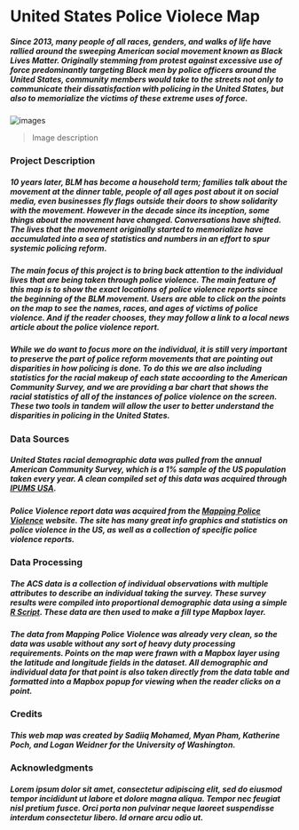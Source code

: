 # United States Police Violece Map
##### Since 2013, many people of all races, genders, and walks of life have rallied around the sweeping American social movement known as Black Lives Matter. Originally stemming from protest against excessive use of force predominantly targeting Black men by police officers around the United States, community members would take to the streets not only to communicate their dissatisfaction with policing in the United States, but also to memorialize the victims of these extreme uses of force.

![images]()
> Image description 

### Project Description
##### 10 years later, BLM has become a household term; families talk about the movement at the dinner table, people of all ages post about it on social media, even businesses fly flags outside their doors to show solidarity with the movement. However in the decade since its inception, some things about the movement have changed. Conversations have shifted. The lives that the movement originally started to memorialize have accumulated into a sea of statistics and numbers in an effort to spur systemic policing reform.
##### The main focus of this project is to bring back attention to the individual lives that are being taken through police violence. The main feature of this map is to show the exact locations of police violence reports since the beginning of the BLM movement. Users are able to click on the points on the map to see the names, races, and ages of victims of police violence. And if the reader chooses, they may follow a link to a local news article about the police violence report.
##### While we do want to focus more on the individual, it is still very important to preserve the part of police reform movements that are pointing out disparities in how policing is done. To do this we are also including statistics for the racial makeup of each state accoording to the American Community Survey, and we are providing a bar chart that shows the racial statistics of all of the instances of police violence on the screen. These two tools in tandem will allow the user to better understand the disparities in policing in the United States.

### Data Sources
##### United States racial demographic data was pulled from the annual American Community Survey, which is a 1% sample of the US population taken every year. A clean compiled set of this data was acquired through [IPUMS USA](https://usa.ipums.org/usa/).
##### Police Violence report data was acquired from the [Mapping Police Violence](https://airtable.com/shroOenW19l1m3w0H/tblxearKzw8W7ViN8) website. The site has many great info graphics and statistics on police violence in the US, as well as a collection of specific police violence reports.

### Data Processing 
##### The ACS data is a collection of individual observations with multiple attributes to describe an individual taking the survey. These survey results were compiled into proportional demographic data using a simple [R Script](https://github.com/phammy22/policing_geodashboard/blob/main/assets/data_cleaning.R). These data are then used to make a fill type Mapbox layer.
##### The data from Mapping Police Violence was already very clean, so the data was usable without any sort of heavy duty processing requirements. Points on the map were frawn with a Mapbox layer using the latitude and longitude fields in the dataset. All demographic and individual data for that point is also taken directly from the data table and formatted into a Mapbox popup for viewing when the reader clicks on a point.

### Credits 
##### This web map was created by Sadiiq Mohamed, Myan Pham, Katherine Poch, and Logan Weidner for the University of Washington.

### Acknowledgments
##### Lorem ipsum dolor sit amet, consectetur adipiscing elit, sed do eiusmod tempor incididunt ut labore et dolore magna aliqua. Tempor nec feugiat nisl pretium fusce. Orci porta non pulvinar neque laoreet suspendisse interdum consectetur libero. Id ornare arcu odio ut. 